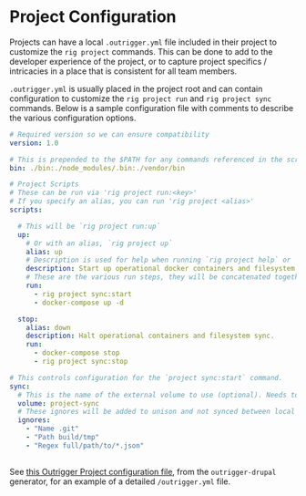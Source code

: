 # Project Configuration

Projects can have a local `.outrigger.yml` file included in their project to customize the `rig project` commands. This can
be done to add to the developer experience of the project, or to capture project specifics / intricacies in a place that
is consistent for all team members.

`.outrigger.yml` is usually placed in the project root and can contain configuration to customize the `rig project run` 
and `rig project sync` commands.  Below is a sample configuration file with comments to describe the various configuration options.

```yaml
# Required version so we can ensure compatibility
version: 1.0

# This is prepended to the $PATH for any commands referenced in the scripts section.
bin: ./bin:./node_modules/.bin:./vendor/bin

# Project Scripts
# These can be run via 'rig project run:<key>'
# If you specify an alias, you can run 'rig project <alias>'
scripts:

  # This will be `rig project run:up`
  up:
    # Or with an alias, `rig project up`
    alias: up
    # Description is used for help when running `rig project help` or `rig project run help`
    description: Start up operational docker containers and filesystem sync.
    # These are the various run steps, they will be concatenated together into a single command with '&&'
    run:
      - rig project sync:start
      - docker-compose up -d

  stop:
    alias: down
    description: Halt operational containers and filesystem sync.
    run:
      - docker-compose stop
      - rig project sync:stop

# This controls configuration for the `project sync:start` command.
sync:
  # This is the name of the external volume to use (optional). Needs to match volume name in Docker Compose. 
  volume: project-sync
  # These ignores will be added to unison and not synced between local and project volume
  ignores:
    - "Name .git"
    - "Path build/tmp"
    - "Regex full/path/to/*.json"
    
```

See [this Outrigger Project configuration file](https://github.com/phase2/generator-outrigger-drupal/blob/master/generators/environment/templates/outrigger/outrigger.yml), 
from the `outrigger-drupal` generator, for an example of a detailed `/outrigger.yml` file.